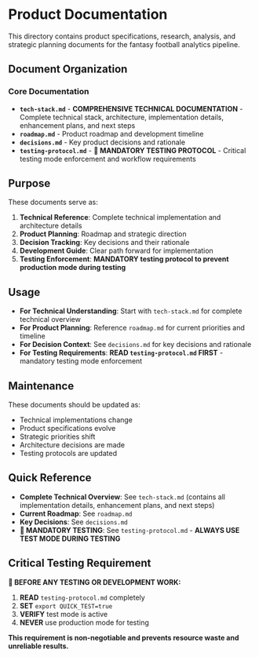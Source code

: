 # Product Documentation

This directory contains product specifications, research, analysis, and strategic planning documents for the fantasy football analytics pipeline.

## Document Organization

### Core Documentation
- **`tech-stack.md`** - **COMPREHENSIVE TECHNICAL DOCUMENTATION** - Complete technical stack, architecture, implementation details, enhancement plans, and next steps
- **`roadmap.md`** - Product roadmap and development timeline
- **`decisions.md`** - Key product decisions and rationale
- **`testing-protocol.md`** - **🚨 MANDATORY TESTING PROTOCOL** - Critical testing mode enforcement and workflow requirements

## Purpose

These documents serve as:
1. **Technical Reference**: Complete technical implementation and architecture details
2. **Product Planning**: Roadmap and strategic direction
3. **Decision Tracking**: Key decisions and their rationale
4. **Development Guide**: Clear path forward for implementation
5. **Testing Enforcement**: **MANDATORY testing protocol to prevent production mode during testing**

## Usage

- **For Technical Understanding**: Start with `tech-stack.md` for complete technical overview
- **For Product Planning**: Reference `roadmap.md` for current priorities and timeline
- **For Decision Context**: See `decisions.md` for key decisions and rationale
- **For Testing Requirements**: **READ `testing-protocol.md` FIRST** - mandatory testing mode enforcement

## Maintenance

These documents should be updated as:
- Technical implementations change
- Product specifications evolve
- Strategic priorities shift
- Architecture decisions are made
- Testing protocols are updated

## Quick Reference

- **Complete Technical Overview**: See `tech-stack.md` (contains all implementation details, enhancement plans, and next steps)
- **Current Roadmap**: See `roadmap.md`
- **Key Decisions**: See `decisions.md`
- **🚨 MANDATORY TESTING**: See `testing-protocol.md` - **ALWAYS USE TEST MODE DURING TESTING**

## Critical Testing Requirement

**🚨 BEFORE ANY TESTING OR DEVELOPMENT WORK:**
1. **READ** `testing-protocol.md` completely
2. **SET** `export QUICK_TEST=true`
3. **VERIFY** test mode is active
4. **NEVER** use production mode for testing

**This requirement is non-negotiable and prevents resource waste and unreliable results.**
